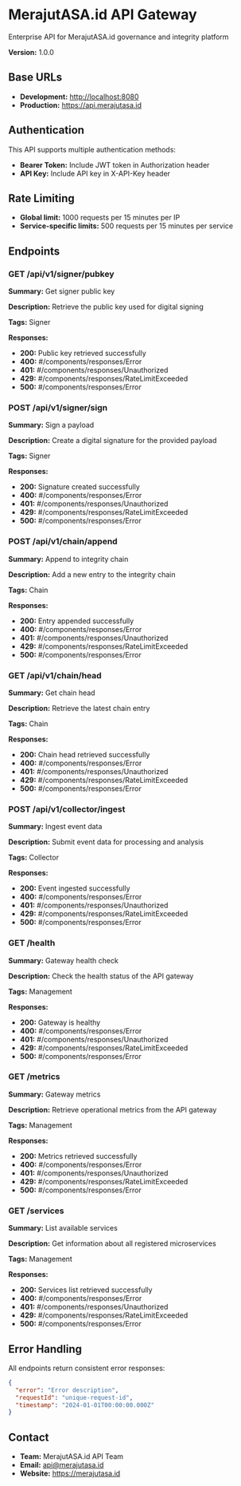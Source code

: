 # MerajutASA.id API Gateway

Enterprise API for MerajutASA.id governance and integrity platform

**Version:** 1.0.0

## Base URLs

- **Development:** <http://localhost:8080>
- **Production:** <https://api.merajutasa.id>

## Authentication

This API supports multiple authentication methods:

- **Bearer Token:** Include JWT token in Authorization header
- **API Key:** Include API key in X-API-Key header

## Rate Limiting

- **Global limit:** 1000 requests per 15 minutes per IP
- **Service-specific limits:** 500 requests per 15 minutes per service

## Endpoints

### GET /api/v1/signer/pubkey

**Summary:** Get signer public key

**Description:** Retrieve the public key used for digital signing

**Tags:** Signer

**Responses:**

- **200:** Public key retrieved successfully
- **400:** #/components/responses/Error
- **401:** #/components/responses/Unauthorized
- **429:** #/components/responses/RateLimitExceeded
- **500:** #/components/responses/Error

### POST /api/v1/signer/sign

**Summary:** Sign a payload

**Description:** Create a digital signature for the provided payload

**Tags:** Signer

**Responses:**

- **200:** Signature created successfully
- **400:** #/components/responses/Error
- **401:** #/components/responses/Unauthorized
- **429:** #/components/responses/RateLimitExceeded
- **500:** #/components/responses/Error

### POST /api/v1/chain/append

**Summary:** Append to integrity chain

**Description:** Add a new entry to the integrity chain

**Tags:** Chain

**Responses:**

- **200:** Entry appended successfully
- **400:** #/components/responses/Error
- **401:** #/components/responses/Unauthorized
- **429:** #/components/responses/RateLimitExceeded
- **500:** #/components/responses/Error

### GET /api/v1/chain/head

**Summary:** Get chain head

**Description:** Retrieve the latest chain entry

**Tags:** Chain

**Responses:**

- **200:** Chain head retrieved successfully
- **400:** #/components/responses/Error
- **401:** #/components/responses/Unauthorized
- **429:** #/components/responses/RateLimitExceeded
- **500:** #/components/responses/Error

### POST /api/v1/collector/ingest

**Summary:** Ingest event data

**Description:** Submit event data for processing and analysis

**Tags:** Collector

**Responses:**

- **200:** Event ingested successfully
- **400:** #/components/responses/Error
- **401:** #/components/responses/Unauthorized
- **429:** #/components/responses/RateLimitExceeded
- **500:** #/components/responses/Error

### GET /health

**Summary:** Gateway health check

**Description:** Check the health status of the API gateway

**Tags:** Management

**Responses:**

- **200:** Gateway is healthy
- **400:** #/components/responses/Error
- **401:** #/components/responses/Unauthorized
- **429:** #/components/responses/RateLimitExceeded
- **500:** #/components/responses/Error

### GET /metrics

**Summary:** Gateway metrics

**Description:** Retrieve operational metrics from the API gateway

**Tags:** Management

**Responses:**

- **200:** Metrics retrieved successfully
- **400:** #/components/responses/Error
- **401:** #/components/responses/Unauthorized
- **429:** #/components/responses/RateLimitExceeded
- **500:** #/components/responses/Error

### GET /services

**Summary:** List available services

**Description:** Get information about all registered microservices

**Tags:** Management

**Responses:**

- **200:** Services list retrieved successfully
- **400:** #/components/responses/Error
- **401:** #/components/responses/Unauthorized
- **429:** #/components/responses/RateLimitExceeded
- **500:** #/components/responses/Error

## Error Handling

All endpoints return consistent error responses:

```json
{
  "error": "Error description",
  "requestId": "unique-request-id",
  "timestamp": "2024-01-01T00:00:00.000Z"
}
```

## Contact

- **Team:** MerajutASA.id API Team
- **Email:** <api@merajutasa.id>
- **Website:** <https://merajutasa.id>

